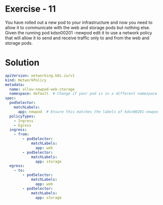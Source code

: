 # Exercise - 11

You have rolled out a new pod to your infrastructure and now you need to allow it to communicate with the web and storage pods but nothing else. Given the running pod kdsn00201 -newpod edit it to use a network policy that will allow it to send and receive traffic only to and from the web and storage pods.

# Solution

```yaml
apiVersion: networking.k8s.io/v1
kind: NetworkPolicy
metadata:
  name: allow-newpod-web-storage
  namespace: default  # Change if your pod is in a different namespace
spec:
  podSelector:
    matchLabels:
      app: newpod  # Ensure this matches the labels of kdsn00201-newpod
  policyTypes:
    - Ingress
    - Egress
  ingress:
    - from:
        - podSelector:
            matchLabels:
              app: web
        - podSelector:
            matchLabels:
              app: storage
  egress:
    - to:
        - podSelector:
            matchLabels:
              app: web
        - podSelector:
            matchLabels:
              app: storage
```
